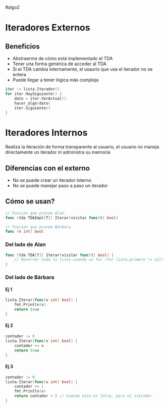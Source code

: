 #algo2 
# Iteradores Externos

## Beneficios

- Abstraerme de cómo está implementado el TDA
- Tener una forma genérica de acceder al TDA
- Si el TDA cambia internamente, el usaurio que usa el iterador no se entera
- Puede llegar a tener lógica más compleja

```go
iter := lista.Iterador()
for iter.HaySiguiente() {
	dato = iter.VerActual()
	hacer_algo(dato)
	iter.Siguiente()
}
```

# Iteradores Internos

Realiza la iteración de forma transparente al usuario, el usuario no maneja directamente un iterador ni administra su memoria

## Diferencias con el externo
- No se puede crear un iterador interno
- No se puede manejar paso a paso un iterador

## Cómo se usan?

```go
// Función que provee Alan.
func (tda TDAImpl[T]) Iterar(visitar func(t) bool)

// función que provee Bárbara
func (v int) bool
```
### Del lado de Alan
```go
func (tda TDA[T]) Iterar(visitar func(t) bool) {
	// Recorrer toda la lista usando un for (for lista.primero != nil)
}
```
### Del lado de Bárbara
#### Ej 1
```go
lista.Iterar(func(v int) bool) {
	fmt.Println(v)
	return true
}
```
#### Ej 2
```go
contador := 0
lista.Iterar(func(v int) bool) {
	contador += v
	return true
}
```
#### Ej 3
```go
contador := 0
lista.Iterar(func(v int) bool) {
	contador += 1
	fmt.Println(v)
	return contador < 5 // Cuando esto es false, para el iterador
}
```

